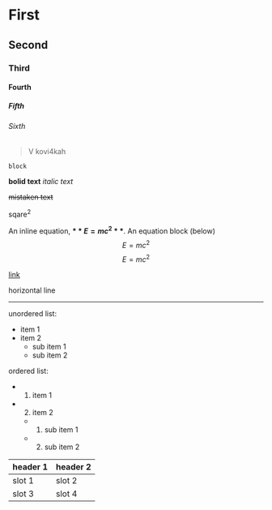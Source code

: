 # First
## Second
### Third
#### Fourth
##### Fifth
###### Sixth

> V kovi4kah

```
block
```

**bolid text**
_italic text_

~~mistaken text~~

sqare<sup>2</sup>

An inline equation, **$**E=mc^2**$**. An equation block (below)
$$E=mc^2$$
$$E=mc^2$$

[link](https://docs.github.com/ru/get-started/writing-on-github/getting-started-with-writing-and-formatting-on-github/basic-writing-and-formatting-syntax#quoting-text)

horizontal line
- - - 
unordered list:
- item 1
- item 2
   - sub item 1 
   - sub item 2

ordered list:
- 1. item 1
- 2. item 2
   - 1. sub item 1
   - 2. sub item 2


| **header 1** | header 2 |
| ------------ | -------- |
| slot 1       | slot 2   |
| slot 3       | slot 4   |
